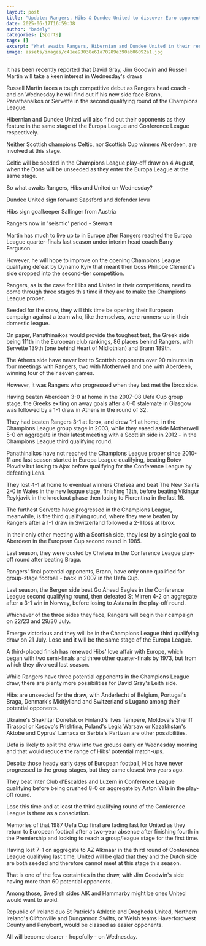 ```yaml
---
layout: post
title: "Update: Rangers, Hibs & Dundee United to discover Euro opponents"
date: 2025-06-17T16:59:38
author: "badely"
categories: [Sports]
tags: []
excerpt: "What awaits Rangers, Hibernian and Dundee United in their respective European draws on Wednesday?"
image: assets/images/c41ee93038e61a70289e390ab06092a1.jpg
---
```


It has been recently reported that David Gray, Jim Goodwin and Russell Martin will take a keen interest in Wednesday's draws

Russell Martin faces a tough competitive debut as Rangers head coach - and on Wednesday he will find out if his new side face Brann, Panathanaikos or Servette in the second qualifying round of the Champions League.

Hibernian and Dundee United will also find out their opponents as they feature in the same stage of the Europa League and Conference League respectively.

Neither Scottish champions Celtic, nor Scottish Cup winners Aberdeen, are involved at this stage.

Celtic will be seeded in the Champions League play-off draw on 4 August, when the Dons will be unseeded as they enter the Europa League at the same stage.

So what awaits Rangers, Hibs and United on Wednesday?

Dundee United sign forward Sapsford and defender Iovu

Hibs sign goalkeeper Sallinger from Austria

Rangers now in 'seismic' period - Stewart

Martin has much to live up to in Europe after Rangers reached the Europa League quarter-finals last season under interim head coach Barry Ferguson.

However, he will hope to improve on the opening Champions League qualifying defeat by Dynamo Kyiv that meant then boss Philippe Clement's side dropped into the second-tier competition.

Rangers, as is the case for Hibs and United in their competitions, need to come through three stages this time if they are to make the Champions League proper.

Seeded for the draw, they will this time be opening their European campaign against a team who, like themselves, were runners-up in their domestic league.

On paper, Panathinaikos would provide the toughest test, the Greek side being 111th in the European club rankings, 86 places behind Rangers, with Servette 139th (one behind Heart of Midlothian) and Brann 189th.

The Athens side have never lost to Scottish opponents over 90 minutes in four meetings with Rangers, two with Motherwell and one with Aberdeen, winning four of their seven games.

However, it was Rangers who progressed when they last met the Ibrox side.

Having beaten Aberdeen 3-0 at home in the 2007-08 Uefa Cup group stage, the Greeks exiting on away goals after a 0-0 stalemate in Glasgow was followed by a 1-1 draw in Athens in the round of 32.

They had beaten Rangers 3-1 at Ibrox, and drew 1-1 at home, in the Champions League group stage in 2003, while they eased aside Motherwell 5-0 on aggregate in their latest meeting with a Scottish side in 2012 - in the Champions League third qualifying round.

Panathinaikos have not reached the Champions League proper since 2010-11 and last season started in Europa League qualifying, beating Botev Plovdiv but losing to Ajax before qualifying for the Conference League by defeating Lens.

They lost 4-1 at home to eventual winners Chelsea and beat The New Saints 2-0 in Wales in the new league stage, finishing 13th, before beating Vikingur Reykjavik in the knockout phase then losing to Fiorentina in the last 16.

The furthest Servette have progressed in the Champions League, meanwhile, is the third qualifying round, where they were beaten by Rangers after a 1-1 draw in Switzerland followed a 2-1 loss at Ibrox.

In their only other meeting with a Scottish side, they lost by a single goal to Aberdeen in the European Cup second round in 1985.

Last season, they were ousted by Chelsea in the Conference League play-off round after beating Braga.

Rangers' final potential opponents, Brann, have only once qualified for group-stage football - back in 2007 in the Uefa Cup.

Last season, the Bergen side beat Go Ahead Eagles in the Conference League second qualifying round, then defeated St Mirren 4-2 on aggregate after a 3-1 win in Norway, before losing to Astana in the play-off round.

Whichever of the three sides they face, Rangers will begin their campaign on 22/23 and 29/30 July.

Emerge victorious and they will be in the Champions League third qualifying draw on 21 July. Lose and it will be the same stage of the Europa League.

A third-placed finish has renewed Hibs' love affair with Europe, which began with two semi-finals and three other quarter-finals by 1973, but from which they divorced last season.

While Rangers have three potential opponents in the Champions League draw, there are plenty more possibilities for David Gray's Leith side.

Hibs are unseeded for the draw, with Anderlecht of Belgium, Portugal's Braga, Denmark's Midtjylland and Switzerland's Lugano among their potential opponents.

Ukraine's Shakhtar Donetsk or Finland's Ilves Tampere, Moldova's Sheriff Tiraspol or Kosovo's Prishtina, Poland's Legia Warsaw or Kazakhstan's Aktobe and Cyprus' Larnaca or Serbia's Partizan are other possibilities.

Uefa is likely to split the draw into two groups early on Wednesday morning and that would reduce the range of Hibs' potential match-ups.

Despite those heady early days of European football, Hibs have never progressed to the group stages, but they came closest two years ago.

They beat Inter Club d'Escaldes and Luzern in Conference League qualifying before being crushed 8-0 on aggregate by Aston Villa in the play-off round.

Lose this time and at least the third qualifying round of the Conference League is there as a consolation.

Memories of that 1987 Uefa Cup final are fading fast for United as they return to European football after a two-year absence after finishing fourth in the Premiership and looking to reach a group/league stage for the first time.

Having lost 7-1 on aggregate to AZ Alkmaar in the third round of Conference League qualifying last time, United will be glad that they and the Dutch side are both seeded and therefore cannot meet at this stage this season.

That is one of the few certainties in the draw, with Jim Goodwin's side having more than 60 potential opponents.

Among those, Swedish sides AIK and Hammarby might be ones United would want to avoid. 

Republic of Ireland duo St Patrick's Athletic and Drogheda United, Northern Ireland's Cliftonville and Dungannon Swifts, or Welsh teams Haverfordwest County and Penybont, would be classed as easier opponents.

All will become clearer - hopefully - on Wednesday.

